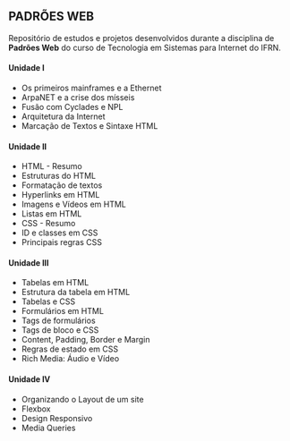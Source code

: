 ## PADRÕES WEB

Repositório de estudos e projetos desenvolvidos durante a disciplina de **Padrões Web** do curso de Tecnologia em Sistemas para Internet do IFRN.

#### Unidade I

- Os primeiros mainframes e a Ethernet
- ArpaNET e a crise dos mísseis
- Fusão com Cyclades e NPL
- Arquitetura da Internet
- Marcação de Textos e Sintaxe HTML


#### Unidade II

- HTML - Resumo
- Estruturas do HTML
- Formatação de textos
- Hyperlinks em HTML
- Imagens e Vídeos em HTML
- Listas em HTML
- CSS - Resumo
- ID e classes em CSS
- Principais regras CSS



#### Unidade III

- Tabelas em HTML
- Estrutura da tabela em HTML
- Tabelas e CSS
- Formulários em HTML
- Tags de formulários
- Tags de bloco e CSS
- Content, Padding, Border e Margin
- Regras de estado em CSS
- Rich Media: Áudio e Vídeo



#### Unidade IV

- Organizando o Layout de um site
- Flexbox
- Design Responsivo
- Media Queries


